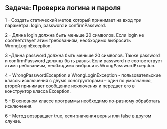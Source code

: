 ## Задача: Проверка логина и пароля

1 - Создать статический метод который принимает на вход три параметра: login, password и confirmPassword.

2 - Длина login должна быть меньше 20 символов. Если login не соответствует этим требованиям, необходимо выбросить WrongLoginException.

3 -Длина password должна быть меньше 20 символов. Также password и confirmPassword должны быть равны. Если password не соответствует этим требованиям, необходимо выбросить WrongPasswordException.

4 - WrongPasswordException и WrongLoginException - пользовательские классы исключения с двумя конструкторами – один по умолчанию, второй принимает сообщение исключения и передает его в конструктор класса Exception.

5 - В основном классе программы необходимо по-разному обработать исключения.

6 - Метод возвращает true, если значения верны или false в другом случае.